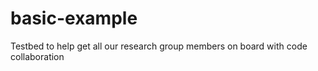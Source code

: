 # basic-example
Testbed to help get all our research group members on board with code collaboration
